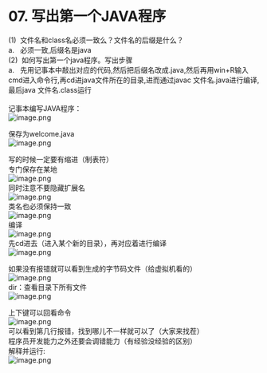 # 07. 写出第一个JAVA程序

(1)  文件名和class名必须一致么？文件名的后缀是什么？<br />a.  
必须一致,后缀名是java<br />(2)  如何写出第一个java程序。写出步骤<br />a.   先用记事本中敲出对应的代码,然后把后缀名改成.java,然后再用win+R输入cmd进入命令行,再cd进java文件所在的目录,进而通过javac
文件名.java进行编译,最后java 文件名.class运行<br /> <br />记事本编写JAVA程序：<br />![image.png](https://cdn.nlark.com/yuque/0/2019/png/349894/1559032392333-093cf35a-cfca-4638-9525-b50d2e18506c.png#align=left&display=inline&height=236&name=image.png&originHeight=236&originWidth=338&size=63776&status=done&width=338)

保存为welcome.java<br />![image.png](https://cdn.nlark.com/yuque/0/2019/png/349894/1559032407271-39766bc3-5dd4-4095-807c-0d369a76ad2e.png#align=left&display=inline&height=128&name=image.png&originHeight=128&originWidth=446&size=49416&status=done&width=446)

写的时候一定要有缩进（制表符）<br />专门保存在某地<br />![image.png](https://cdn.nlark.com/yuque/0/2019/png/349894/1559032418769-b6d85607-83c7-4ea9-b8eb-cc149a39b816.png#align=left&display=inline&height=47&name=image.png&originHeight=47&originWidth=476&size=32351&status=done&width=476)<br />同时注意不要隐藏扩展名<br />![image.png](https://cdn.nlark.com/yuque/0/2019/png/349894/1559032429829-392e8154-ec23-4841-9e99-29e336b2b5da.png#align=left&display=inline&height=200&name=image.png&originHeight=200&originWidth=210&size=45126&status=done&width=210)<br />类名也必须保持一致<br />![image.png](https://cdn.nlark.com/yuque/0/2019/png/349894/1559032443235-f8ce527d-77dd-45e6-8bfe-210ed318b38e.png#align=left&display=inline&height=314&name=image.png&originHeight=314&originWidth=472&size=95903&status=done&width=472)<br />编译<br />![image.png](https://cdn.nlark.com/yuque/0/2019/png/349894/1559032457251-be61a6dc-2043-41d0-857e-721ce16e16cb.png#align=left&display=inline&height=325&name=image.png&originHeight=325&originWidth=469&size=138254&status=done&width=469)<br />先cd进去（进入某个新的目录），再对应着进行编译<br />![image.png](https://cdn.nlark.com/yuque/0/2019/png/349894/1559032471976-8b8313da-7ba0-45f5-b7cb-73efe490bfa8.png#align=left&display=inline&height=59&name=image.png&originHeight=59&originWidth=312&size=7508&status=done&width=312)

如果没有报错就可以看到生成的字节码文件（给虚拟机看的）<br />![image.png](https://cdn.nlark.com/yuque/0/2019/png/349894/1559032486466-57691a92-530d-4b11-b657-ebf74d283df6.png#align=left&display=inline&height=42&name=image.png&originHeight=42&originWidth=138&size=7403&status=done&width=138)<br />dir：查看目录下所有文件<br />![image.png](https://cdn.nlark.com/yuque/0/2019/png/349894/1559032499453-d376cb9f-0090-4aa5-8f68-8b98d7d8ec85.png#align=left&display=inline&height=161&name=image.png&originHeight=161&originWidth=340&size=29400&status=done&width=340)

上下键可以回看命令<br />![image.png](https://cdn.nlark.com/yuque/0/2019/png/349894/1559032512399-a083c693-dee5-4dd8-bc32-a85ce833b2f4.png#align=left&display=inline&height=52&name=image.png&originHeight=52&originWidth=432&size=17196&status=done&width=432)<br />可以看到第几行报错，找到哪儿不一样就可以了（大家来找茬）<br />程序员开发能力之外还要会调错能力（有经验没经验的区别）<br />解释并运行:<br />![image.png](https://cdn.nlark.com/yuque/0/2019/png/349894/1559032526573-5047417d-3402-4a8c-8f74-8dfb338a90c4.png#align=left&display=inline&height=188&name=image.png&originHeight=188&originWidth=475&size=58763&status=done&width=475)

